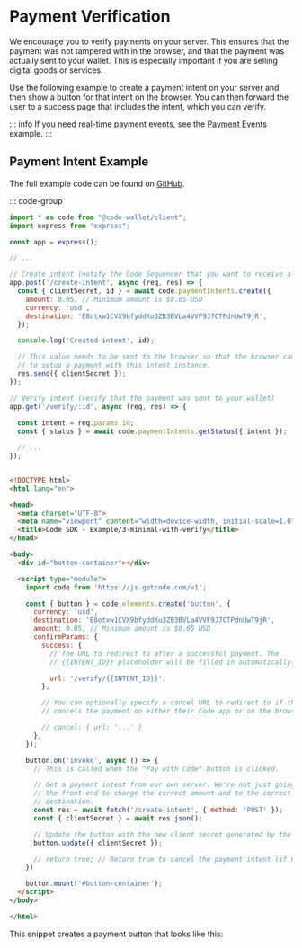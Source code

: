 # Payment Verification

We encourage you to verify payments on your server. This ensures that the payment was not tampered with in the browser, and that the payment was actually sent to your wallet. This is especially important if you are selling digital goods or services.

Use the following example to create a payment intent on your server and then show a button for that intent on the browser. You can then forward the user to a success page that includes the intent, which you can verify.

::: info
If you need real-time payment events, see the [Payment Events](./payment-events) example.
:::

## Payment Intent Example

The full example code can be found on [GitHub](https://github.com/code-wallet/code-sdk/tree/main/examples/3-minimal-with-verify).

::: code-group
```js [server.js]
import * as code from "@code-wallet/client";
import express from "express";

const app = express();

// ...

// Create intent (notify the Code Sequencer that you want to receive a payment)
app.post('/create-intent', async (req, res) => {
  const { clientSecret, id } = await code.paymentIntents.create({
    amount: 0.05, // Minimum amount is $0.05 USD
    currency: 'usd',
    destination: 'E8otxw1CVX9bfyddKu3ZB3BVLa4VVF9J7CTPdnUwT9jR',
  });

  console.log('Created intent', id);

  // This value needs to be sent to the browser so that the browser can use it
  // to setup a payment with this intent instance.
  res.send({ clientSecret });
});

// Verify intent (verify that the payment was sent to your wallet)
app.get('/verify/:id', async (req, res) => {
  
  const intent = req.params.id;
  const { status } = await code.paymentIntents.getStatus({ intent });

  // ...
});
```

```html [index.html]

<!DOCTYPE html>
<html lang="en">

<head>
  <meta charset="UTF-8">
  <meta name="viewport" content="width=device-width, initial-scale=1.0">
  <title>Code SDK - Example/3-minimal-with-verify</title>
</head>

<body>
  <div id="button-container"></div>

  <script type="module">
    import code from 'https://js.getcode.com/v1';

    const { button } = code.elements.create('button', {
      currency: 'usd',
      destination: 'E8otxw1CVX9bfyddKu3ZB3BVLa4VVF9J7CTPdnUwT9jR',
      amount: 0.05, // Minimum amount is $0.05 USD
      confirmParams: {
        success: {
          // The URL to redirect to after a successful payment. The
          // {{INTENT_ID}} placeholder will be filled in automatically.

          url: '/verify/{{INTENT_ID}}',
        },

        // You can optionally specify a cancel URL to redirect to if the user
        // cancels the payment on either their Code app or on the browser.

        // cancel: { url: '...' }
      },
    });

    button.on('invoke', async () => {
      // This is called when the "Pay with Code" button is clicked.

      // Get a payment intent from our own server. We're not just going to trust
      // the front-end to charge the correct amount and to the correct
      // destination.
      const res = await fetch('/create-intent', { method: 'POST' });
      const { clientSecret } = await res.json();

      // Update the button with the new client secret generated by the server.
      button.update({ clientSecret });

      // return true; // Return true to cancel the payment intent (if needed)
    })

    button.mount('#button-container');
  </script>
</body>

</html>

```

This snippet creates a payment button that looks like this:

<div id="button-container"></div>